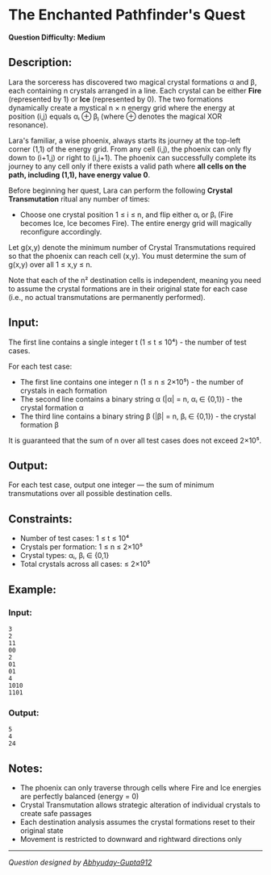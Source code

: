 # The Enchanted Pathfinder's Quest

**Question Difficulty: Medium**

## Description:

Lara the sorceress has discovered two magical crystal formations α and β, each containing n crystals arranged in a line. Each crystal can be either **Fire** (represented by 1) or **Ice** (represented by 0). The two formations dynamically create a mystical n × n energy grid where the energy at position (i,j) equals αᵢ ⊕ βⱼ (where ⊕ denotes the magical XOR resonance).

Lara's familiar, a wise phoenix, always starts its journey at the top-left corner (1,1) of the energy grid. From any cell (i,j), the phoenix can only fly down to (i+1,j) or right to (i,j+1). The phoenix can successfully complete its journey to any cell only if there exists a valid path where **all cells on the path, including (1,1), have energy value 0**.

Before beginning her quest, Lara can perform the following **Crystal Transmutation** ritual any number of times:

- Choose one crystal position 1 ≤ i ≤ n, and flip either αᵢ or βᵢ (Fire becomes Ice, Ice becomes Fire). The entire energy grid will magically reconfigure accordingly.

Let g(x,y) denote the minimum number of Crystal Transmutations required so that the phoenix can reach cell (x,y). You must determine the sum of g(x,y) over all 1 ≤ x,y ≤ n.

Note that each of the n² destination cells is independent, meaning you need to assume the crystal formations are in their original state for each case (i.e., no actual transmutations are permanently performed).

## Input:

The first line contains a single integer t (1 ≤ t ≤ 10⁴) - the number of test cases.

For each test case:

- The first line contains one integer n (1 ≤ n ≤ 2×10⁵) - the number of crystals in each formation
- The second line contains a binary string α (|α| = n, αᵢ ∈ {0,1}) - the crystal formation α
- The third line contains a binary string β (|β| = n, βᵢ ∈ {0,1}) - the crystal formation β

It is guaranteed that the sum of n over all test cases does not exceed 2×10⁵.

## Output:

For each test case, output one integer — the sum of minimum transmutations over all possible destination cells.

## Constraints:

- Number of test cases: 1 ≤ t ≤ 10⁴
- Crystals per formation: 1 ≤ n ≤ 2×10⁵
- Crystal types: αᵢ, βᵢ ∈ {0,1}
- Total crystals across all cases: ≤ 2×10⁵

## Example:

### Input:

```
3
2
11
00
2
01
01
4
1010
1101
```

### Output:

```
5
4
24
```

## Notes:

- The phoenix can only traverse through cells where Fire and Ice energies are perfectly balanced (energy = 0)
- Crystal Transmutation allows strategic alteration of individual crystals to create safe passages
- Each destination analysis assumes the crystal formations reset to their original state
- Movement is restricted to downward and rightward directions only

---

_Question designed by [Abhyuday-Gupta912](https://github.com/Abhyuday-Gupta912)_

